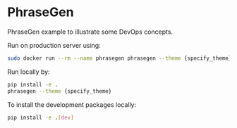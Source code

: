 # PhraseGen

PhraseGen example to illustrate some DevOps concepts.

Run on production server using:
```bash
sudo docker run --rm --name phrasegen phrasegen --theme {specify_theme}
```

Run locally by:
```bash
pip install -e .
phrasegen --theme {specify_theme}
```

To install the development packages locally:
```bash
pip install -e .[dev]
```

